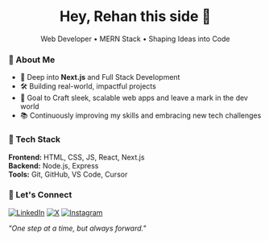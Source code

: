 <h1 align="center">Hey, Rehan this side 👋</h1>

<p align="center">Web Developer • MERN Stack • Shaping Ideas into Code</p>


### 🚀 About Me  
- 🌱 Deep into **Next.js** and Full Stack Development  
- 🛠️ Building real-world, impactful projects  
- 🎯 Goal to Craft sleek, scalable web apps and leave a mark in the dev world 
- 📚 Continuously improving my skills and embracing new tech challenges


### 🧰 Tech Stack  
**Frontend:** HTML, CSS, JS, React, Next.js   
**Backend:** Node.js, Express   
**Tools:** Git, GitHub, VS Code, Cursor   


### 🔗 Let's Connect 
[![LinkedIn](https://img.shields.io/badge/LinkedIn-0A66C2?style=for-the-badge&logo=linkedin&logoColor=white)](https://www.linkedin.com/in/rehan-mohammad-6717a4345/)
[![X](https://img.shields.io/badge/-000000?style=for-the-badge&logo=x&logoColor=white)](https://x.com/Rehanskyyyy)
[![Instagram](https://img.shields.io/badge/Instagram-E4405F?style=for-the-badge&logo=instagram&logoColor=white)](https://www.instagram.com/rehanskyyyy)



<p>
  <em align="center">"One step at a time, but always forward."</em>
</p>
